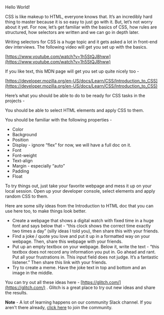 Hello World!

CSS is like makeup to HTML, everyone knows that. It’s an incredibly hard thing to master because it is so easy to just go with it. But, let’s not worry about it yet. For now, let’s get familiar with the basics of CSS, how rules are structured, how selectors are written and we can go in depth later.

Writing selectors for CSS is a huge topic and it gets asked a lot in front-end dev interviews. The following video will get you set up with the basics. 

[https://www.youtube.com/watch?v=1h5StQJ8hww](https://www.youtube.com/watch?v=1h5StQJ8hww)

If you like text, this MDN page will get you set up quite nicely too - 

[https://developer.mozilla.org/en-US/docs/Learn/CSS/Introduction_to_CSS](https://developer.mozilla.org/en-US/docs/Learn/CSS/Introduction_to_CSS)


Here’s what you should be able to do to be ready for CSS tasks in the projects - 

You should be able to select HTML elements and apply CSS to them.

You should be familiar with the following properties - 
- Color
- Background
- Position
- Display - ignore “flex” for now, we will have a full doc on it.
- Font 
- Font-weight
- Text-align
- Margin - especially “auto”
- Padding
- Float


To try things out, just take your favorite webpage and mess it up on your local session. Open up your developer console, select elements and apply random CSS to them. 

Here are some silly ideas from the Introduction to HTML doc that you can use here too, to make things look better.


- Create a webpage that shows a digital watch with fixed time in a huge font and says below that - “this clock shows the correct time exactly two times a day” (silly ideas I told you), then share this with your friends.
- Find a joke / quote you love and put it up in a formatted way on your webpage. Then, share this webpage with your friends. 
- Put up an empty textbox on your webpage. Below it, write the text - “this textbox does not record any information you put in. Go ahead and rant. Put all your frustrations in. This input field does not judge. It’s a fantastic listener.” Then share this link with your friends.
- Try to create a meme. Have the joke text in top and bottom and an image in the middle.


You can try out all these ideas here - [https://glitch.com/](https://glitch.com/) . Glitch is a great place to try out new ideas and share the results.

**Note** - A lot of learning happens on our community Slack channel. If you aren't there already, [click here](https://join.slack.com/t/proso-io/shared_invite/enQtNjAyNjA3MzY4MDY3LWI4MDFmMzQwNjkyNjdhMGQyOTYzNjM4YTllOTkxYjI5YzY4NmFjMDhiMTM2ZWNlMGI1NzEwMzAxOTc0YTgwYzA) to join the community.
